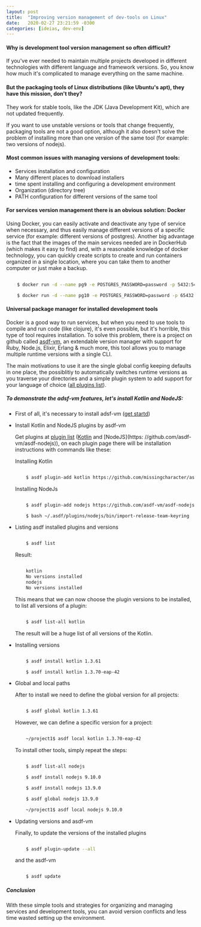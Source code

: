 ```yaml
---
layout: post
title:  "Improving version management of dev-tools on Linux"
date:   2020-02-27 23:21:59 -0300
categories: [ideias, dev-env]
---
```


#### Why is development tool version management so often difficult?
If you've ever needed to maintain multiple projects developed in different technologies with different language and framework versions. So, you know how much   it's complicated to manage everything on the same machine.

#### But the packaging tools of Linux distributions (like Ubuntu's apt), they have this mission, don't they? 
They work for stable tools, like the JDK (Java Development Kit), which are not updated frequently.

If you want to use unstable versions or tools that change frequently, packaging tools are not a good option, although it also doesn't solve the problem of installing more than one version of the same tool (for example: two versions of nodejs).

#### Most common issues with managing versions of development tools:
* Services installation and configuration
* Many different places to download installers
* time spent installing and configuring a development environment
* Organization (directory tree)
* PATH configuration for different versions of the same tool

#### For services version management there is an obvious solution: Docker
Using Docker, you can easily activate and deactivate any type of service when necessary, and thus easily manage different versions of a specific service (for example: different versions of postgres).
Another big advantage is the fact that the images of the main services needed are in DockerHub (which makes it easy to find) and, with a reasonable knowledge of docker technology, you can quickly create scripts to create and run containers organized in a single location, where you can take them to another computer or just make a backup.

```` bash
    
    $ docker run -d --name pg9 -e POSTGRES_PASSWORD=password -p 5432:5432 postgres:9.6-alpine

    $ docker run -d --name pg10 -e POSTGRES_PASSWORD=password -p 65432:5432 postgres:10.12-alpine

````

#### Universal package manager for installed development tools

Docker is a good way to run services, but when you need to use tools to compile and run code (like clojure), it's even possible, but it's horrible, this type of tool requires installation. To solve this problem, there is a project on github called [asdf-vm](https://asdf-vm.com), an extendable version manager with support for Ruby, Node.js, Elixir, Erlang & much more, this tool allows you to manage multiple runtime versions with a single CLI.

The main motivations to use it are the single global config keeping defaults in one place, the possiblitiy to automatically switches runtime versions as you traverse your directories and a simple plugin system to add support for your language of choice ([all plugins list](https://asdf-vm.com/#/plugins-all)).

##### To demonstrate the adsf-vm features, let's install Kotlin and NodeJS:

* First of all, it's necessary to install adsf-vm ([get startd](https://asdf-vm.com/#/core-manage-asdf-vm))

* Install Kotlin and NodeJS plugins by asdf-vm


    Get plugins at [plugin list](https://asdf-vm.com/#/plugins-all) ([Kotlin](https://github.com/missingcharacter/asdf-kotlin) and [NodeJS](https: //github.com/asdf-vm/asdf-nodejs)), on each plugin page there will be installation instructions with commands like these:

    Installing Kotlin

    ```` bash

        $ asdf plugin-add kotlin https://github.com/missingcharacter/asdf-kotlin.git

    ````

    Installing NodeJs

    ```` bash

        $ asdf plugin-add nodejs https://github.com/asdf-vm/asdf-nodejs.git

        $ bash ~/.asdf/plugins/nodejs/bin/import-release-team-keyring

    ````

* Listing asdf installed plugins and versions

    ```` bash

        $ asdf list

    ````

    Result:

    ```` bash

        kotlin
        No versions installed
        nodejs
        No versions installed

    ````

    This means that we can now choose the plugin versions to be installed, to list all versions of a plugin:

    ```` bash

        $ asdf list-all kotlin

    ````

    The result will be a huge list of all versions of the Kotlin. 

* Installing versions

    ```` bash

        $ asdf install kotlin 1.3.61

        $ asdf install kotlin 1.3.70-eap-42

    ````

* Global and local paths

    After to install we need to define the global version for all projects:

    ```` bash

        $ asdf global kotlin 1.3.61

    ````

    However, we can define a specific version for a project:

    ```` bash

        ~/project1$ asdf local kotlin 1.3.70-eap-42

    ````

    To install other tools, simply repeat the steps:

    ```` bash

        $ asdf list-all nodejs

        $ asdf install nodejs 9.10.0

        $ asdf install nodejs 13.9.0

        $ asdf global nodejs 13.9.0

        ~/project1$ asdf local nodejs 9.10.0

    ````

* Updating versions and asdf-vm

    Finally, to update the versions of the installed plugins

    ```` bash

        $ asdf plugin-update --all

    ````

    and the asdf-vm

    ```` bash

        $ asdf update

    ````

##### Conclusion

With these simple tools and strategies for organizing and managing services and development tools, you can avoid version conflicts and less time wasted setting up the environment.